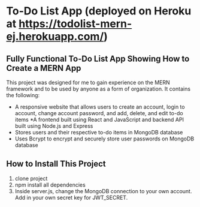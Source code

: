 # To-Do List App (deployed on Heroku at https://todolist-mern-ej.herokuapp.com/)

## Fully Functional To-Do List App Showing How to Create a MERN App 



This project was designed for me to gain experience on the MERN framework and to be used by anyone as a form of organization. It contains the following:
* A responsive website that allows users to create an account, login to account, change account password, and add,
delete, and edit to-do items
*A frontend built using React and JavaScript and backend API built using Node.js and Express
* Stores users and their respective to-do items in MongoDB database
* Uses Bcrypt to encrypt and securely store user passwords on MongoDB database

## How to Install This Project

1. clone project
2. npm install all dependencies
3. Inside server.js, change the MongoDB connection to your own account. Add in your own secret key for JWT_SECRET.

